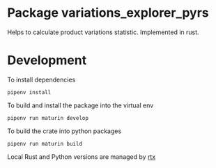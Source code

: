 # Package variations_explorer_pyrs

Helps to calculate product variations statistic. Implemented in rust.

# Development

To install dependencies

    pipenv install

To build and install the package into the virtual env

    pipenv run maturin develop

To build the crate into python packages

    pipenv run maturin build

Local Rust and Python versions are managed by [rtx](.rtx.toml)